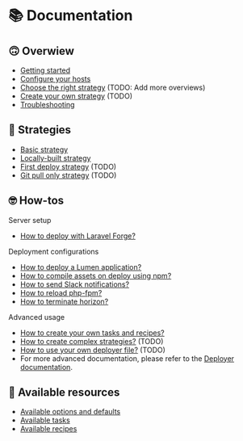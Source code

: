 # 📚 Documentation

## 🙃 Overwiew
* [Getting started](overview-getting-started.md)
* [Configure your hosts](overview-configure-hosts.md)
* [Choose the right strategy](overview-strategy-choose.md) (TODO: Add more overviews)
* [Create your own strategy](overview-strategy-create.md) (TODO)
* [Troubleshooting](troubleshooting.md)

## 🤔 Strategies
* [Basic strategy](strategy-basic.md)
* [Locally-built strategy](strategy-local.md)
* [First deploy strategy](strategy-first-deploy.md) (TODO)
* [Git pull only strategy](strategy-git-pull.md) (TODO)

## 🤓 How-tos

Server setup
* [How to deploy with Laravel Forge?](how-to-forge.md)

Deployment configurations
* [How to deploy a Lumen application?](how-to-lumen.md)
* [How to compile assets on deploy using npm?](how-to-npm.md)
* [How to send Slack notifications?](how-to-slack.md)
* [How to reload php-fpm?](how-to-reload-fpm.md)
* [How to terminate horizon?](how-to-horizon.md)

Advanced usage
* [How to create your own tasks and recipes?](how-to-custom-recipes.md)
* [How to create complex strategies?](how-to-complex-strategies.md) (TODO)
* [How to use your own deployer file?](how-to-custom-deployer-file.md) (TODO)
* For more advanced documentation, please refer to the [Deployer documentation](https://deployer.org/docs).

## 🎁 Available resources 
* [Available options and defaults](all-options.md)
* [Available tasks](all-tasks.md)
* [Available recipes](all-recipes.md)
